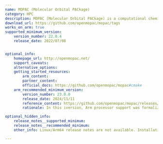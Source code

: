 ```yaml
---
name: MOPAC (Molecular Orbital PACkage)
category: HPC
description: MOPAC (Molecular Orbital PACkage) is a computational chemistry tool for semi-empirical quantum calculations, enabling efficient modeling of molecular structures, reactions, and properties for both research and industrial use.
download_url: https://github.com/openmopac/mopac/tags
works_on_arm: true
supported_minimum_version:
    version_number: 22.0.4
    release_date: 2022/07/08


optional_info:
    homepage_url: http://openmopac.net/
    support_caveats:
    alternative_options:
    getting_started_resources:
        arm_content: 
        partner_content: 
        official_docs: https://github.com/openmopac/mopac#cmake
    arm_recommended_minimum_version:
        version_number: 23.0.0
        release_date: 2024/11/11
        reference_content: https://github.com/openmopac/mopac/releases/tag/v23.0.0
        rationale: In this iversion, Arm processor support was formalized by adopting OpenBLAS or vendor-provided BLAS libraries for Arm builds, delivering improved numerical performance compared to the x86-optimized Intel MKL previously used.

optional_hidden_info:
    release_notes__supported_minimum: 
    release_notes__recommended_minimum:
    other_info: Linux/Arm64 release notes are not available. Installation and testing are done using tar archive [22.0.4](https://github.com/openmopac/mopac/releases/tag/v22.0.4). 

---
```

